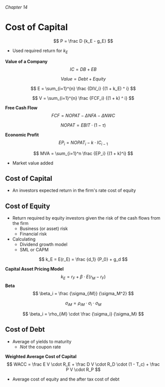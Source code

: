 *Chapter 14*

# Cost of Capital

$$
P = \frac D {k_E - g_E}
$$

- Used required return for $k_E$



**Value of a Company**
$$
IC = DB + EB
$$

$$
Value = Debt + Equity
$$

$$
E = \sum_{i=1}^{n} \frac {DIV_i} {(1 + k_E) ^ i}
$$

$$
V = \sum_{i=1}^{n} \frac {FCF_i} {(1 + k) ^ i}
$$



**Free Cash Flow**
$$
FCF = NOPAT - \Delta NFA - \Delta NWC
$$

$$
NOPAT = EBIT \cdot (1 - \tau)
$$



**Economic Profit**
$$
EP_i = NOPAT_i - k \cdot IC_{i-1}
$$

$$
MVA = \sum_{i=1}^n \frac {EP_i} {(1 + k)^i}
$$

- Market value added



## Cost of Capital

- An investors expected return in the firm's rate cost of equity



## Cost of Equity

- Return required by equity investors given the risk of the cash flows from the firm
  - Business (or asset) risk
  - Financial risk
- Calculating
  - Dividend growth model
  - SML or CAPM

$$
k_E = E(r_E) = \frac {d_1} {P_0} + g_d
$$

**Capital Asset Pricing Model**
$$
k_E = r_F + \beta \cdot E(r_M - r_F)
$$
**Beta**
$$
\beta_i = \frac {\sigma_{iM}} {\sigma_M^2}
$$

$$
\sigma_{iM} = \rho_{iM} \cdot \sigma_i \cdot \sigma_M
$$

$$
\beta_i = \rho_{iM} \cdot \frac {\sigma_i} {\sigma_M}
$$



## Cost of Debt

- Average of yields to maturity
  - *Not* the coupon rate



**Weighted Average Cost of Capital**
$$
WACC = \frac E V \cdot R_E + \frac D V \cdot R_D \cdot (1 - T_c) + \frac P V \cdot R_P
$$

- Average cost of equity and the after tax cost of debt



